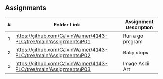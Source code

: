 ##  Assignments

|   #   | Folder Link | Assignment Description |
| :---: | ----------- | ---------------------- |
| 1 | https://github.com/CalvinWalmer/4143-PLC/tree/main/Assignments/P01 | Run a go program |
| 2 | https://github.com/CalvinWalmer/4143-PLC/tree/main/Assignments/P02 | Baby steps |
| 3 | https://github.com/CalvinWalmer/4143-PLC/tree/main/Assignments/P03 | Image Ascii Art |
